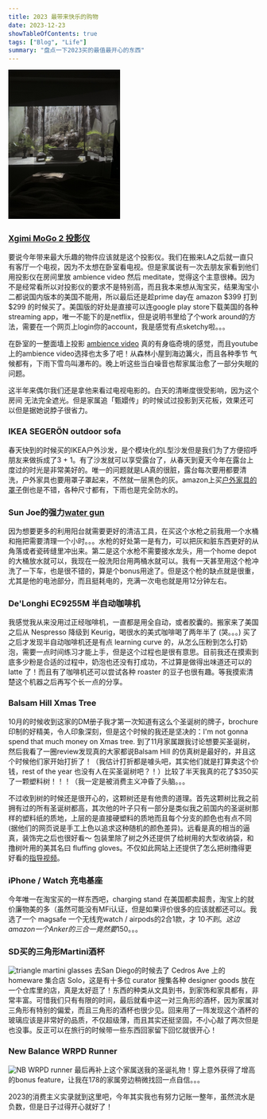 ```yaml
---
title: 2023 最带来快乐的购物
date: 2023-12-23
showTableOfContents: true 
tags: ["Blog", "Life"]
summary: "盘点一下2023买的最值最开心的东西"
---
```


<img src="/images/projector.jpg" alt="投影ambience video在卧室墙上的效果，虽然有个插头但是大多数时候是看不太到的" height="300">

### [Xgimi MoGo 2 投影仪](https://www.amazon.com/gp/product/B0BWQBDVTN) 

要说今年带来最大乐趣的物件应该就是这个投影仪。我们在搬来LA之后就一直只有客厅一个电视，因为不太想在卧室看电视。但是家属说有一次去朋友家看到他们用投影仪在房间里放 ambience video 然后 meditate，觉得这个主意很棒。因为不是经常看所以对投影仪的要求不是特别高，而且我本来想从淘宝买，结果淘宝小二都说国内版本的美国不能用，所以最后还是趁prime day在 amazon $399 打到 $299 的时候买了。美国版的好处是直接可以连google play store下载美国的各种 streaming app，唯一不能下的是netflix，但是说明书里给了个work around的方法，需要在一个网页上login你的account，我是感觉有点sketchy啦。。。

在卧室的一整面墙上投影 [ambience video](https://www.youtube.com/watch?v=cfcgFEfZwVs&t=32s&pp=ygUZYW1iaWVuY2UgdmlkZW8gd2F0ZXIgZmFsbA%3D%3D) 真的有身临奇境的感觉，而且youtube上的ambience video选择也太多了吧！从森林小屋到海边篝火，而且各种季节 气候都有，下雨下雪鸟叫瀑布的。晚上听这些当白噪音也帮家属治愈了一部分失眠的问题。

这半年来偶尔我们还是拿他来看过电视电影的。白天的清晰度很受影响，因为这个房间 无法完全遮光。但是家属追「甄嬛传」的时候试过投影到天花板，效果还可以但是据她说脖子很省力。 

### IKEA SEGERÖN outdoor sofa
春天快到的时候买的IKEA户外沙发，是个模块化的L型沙发但是我们为了方便招呼朋友来做拆成了3 + 1。有了沙发就可以享受露台了，从春天到夏天今年在露台上度过的时光是非常美好的。唯一的问题就是LA真的很脏，露台每次要用都要清洗，户外家具也要用罩子罩起来，不然就一层黑色的灰。amazon上买[户外家具的罩子](https://www.amazon.com/gp/product/B09XGT5H9H?th=1)倒也是不错，各种尺寸都有，下雨也是完全防水的。

### Sun Joe的强力[water gun](https://www.amazon.com/gp/product/B0B784RHX4?th=1)
因为想要更多的利用阳台就需要更好的清洁工具，在买这个水枪之前我用一个水桶和拖把需要清理一个小时。。。水枪的好处第一是有力，可以把灰和脏东西更好的从角落或者瓷砖缝里冲出来。第二是这个水枪不需要接水龙头，用一个home depot的大桶放水就可以，我现在一般洗阳台用两桶水就可以。我有一天甚至用这个枪冲洗了一下车，也是很不错的，算是个bonus用途了。但是这个枪的缺点就是很重，尤其是他的电池部分，而且挺耗电的，充满一次电也就是用12分钟左右。

### De'Longhi EC9255M 半自动咖啡机
我感觉我从来没用过正经咖啡机，一直都是用全自动，或者胶囊的。搬家来了美国之后从 Nespresso 降级到 Keurig，喝很水的美式咖啡喝了两年半了 (哭。。。) 买了之后才发现半自动咖啡机还是有点 learning curve 的，从怎么压粉到怎么打奶泡，需要一点时间练习才能上手，但是这个过程也是很有意思。目前我还在摸索到底多少粉是合适的过程中，奶泡也还没有打成功，不过算是做得出味道还可以的 latte 了！而且有了咖啡机还可以尝试各种 roaster 的豆子也很有趣。等我摸索清楚这个机器之后再写个长一点的分享。

### Balsam Hill Xmas Tree
10月的时候收到这家的DM册子我才第一次知道有这么个圣诞树的牌子，brochure 印制的好精美，令人印象深刻，但是这个时候的我还是坚决的：I'm not gonna spend that much money on Xmas tree. 到了11月家属跟我讨论想要买圣诞树，然后我看了一圈review发现真的大家都说Balsam Hill 的仿真树是最好的，并且这个时候他们家开始打折了！（我估计打折都是噱头吧，其实他们就是打算卖这个价钱，rest of the year 也没有人在买圣诞树吧？！）比较了半天我真的花了$350买了一颗塑料树！！！（我一定是被消费主义冲昏了头脑。。。

不过收到树的时候还是很开心的，这颗树还是有他贵的道理。首先这颗树比我之前拥有过的所有圣诞树都高，其次他的叶子只有一部分是类似我之前国内的圣诞树那样的塑料纸的质地，上层的是直接硬塑料的质地而且每个分支的颜色也有点不同 (据他们的网页说是手工上色以追求这种随机的颜色差异)。远看是真的相当的逼真，装饰完之后也很好看～ 包装里除了树之外还提供了给树用的大型收纳袋，和撸树叶用的美其名曰 fluffing gloves。不仅如此网站上还提供了怎么把树撸得更好看的[指导视频](https://www.balsamhill.com/inspiration/shaping-your-artificial-christmas-tree-instructions)。

### iPhone / Watch 充电基座
今年唯一在淘宝买的一样东西吧，charging stand 在美国都卖超贵，淘宝上的就价廉物美的多（虽然可能没有MFi认证，但是如果评价很多的应该就都还可以。我选了一个 magsafe 一个无线充watch / airpods的2合1款，才 $10 不到。这边 amazon 一个 Anker 的三合一竟然要$150。。。

### SD买的三角形Martini酒杯
<img src="https://www.vivaterra.com/images/V8693_VTSP23-642-LS1544x1200.jpg?format=1200Wx1200H" alt="triangle martini glasses" width="200">
去San Diego的时候去了 Cedros Ave 上的 homeware 集合店 Solo，这是有十多位 curator 搜集各种 designer goods 放在一个仓库里的店，真是太好逛了！东西的种类从文具到书，到家饰和家具都有，非常丰富。可惜我们只有有限的时间，最后就看中这一对三角形的酒杯，因为家属对三角形有特别的偏爱，而且三角形的酒杯也很少见。回来用了一阵发现这个酒杯的玻璃应该是非常好的品质，不仅超级薄，而且其实还挺坚固，不小心敲了两次但是也没事。反正可以在旅行的时候带一些东西回家留下回忆就很开心！

### New Balance WRPD Runner 
<img src="https://kith.com/cdn/shop/files/2_a70110a4-c46f-42e9-a7d7-36773b68d18a.jpg" alt="NB WRPD runner" width="200">
最后再补上这个家属送我的圣诞礼物！穿上意外获得了增高的bonus feature，让我在178的家属旁边稍微找回一点自信。。。 

2023的消费主义实录就到这里吧，今年其实我也有努力记账一整年，虽然流水是负数，但是日子过得开心就好了！

[def]: http://www.solocedros.com